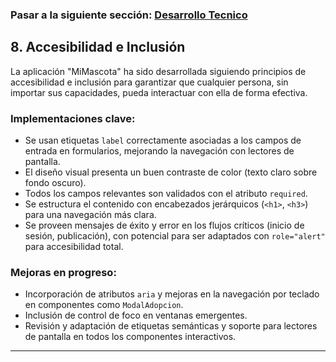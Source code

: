 
### Pasar a la siguiente sección: [Desarrollo Tecnico](09-desarrollo-tecnico.md)

## 8. Accesibilidad e Inclusión

La aplicación "MiMascota" ha sido desarrollada siguiendo principios de accesibilidad e inclusión para garantizar que cualquier persona, sin importar sus capacidades, pueda interactuar con ella de forma efectiva.

### Implementaciones clave:
- Se usan etiquetas `label` correctamente asociadas a los campos de entrada en formularios, mejorando la navegación con lectores de pantalla.
- El diseño visual presenta un buen contraste de color (texto claro sobre fondo oscuro).
- Todos los campos relevantes son validados con el atributo `required`.
- Se estructura el contenido con encabezados jerárquicos (`<h1>`, `<h3>`) para una navegación más clara.
- Se proveen mensajes de éxito y error en los flujos críticos (inicio de sesión, publicación), con potencial para ser adaptados con `role="alert"` para accesibilidad total.

### Mejoras en progreso:
- Incorporación de atributos `aria` y mejoras en la navegación por teclado en componentes como `ModalAdopcion`.
- Inclusión de control de foco en ventanas emergentes.
- Revisión y adaptación de etiquetas semánticas y soporte para lectores de pantalla en todos los componentes interactivos.

---
